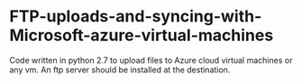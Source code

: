 # FTP-uploads-and-syncing-with-Microsoft-azure-virtual-machines
Code written in python 2.7 to upload files to Azure cloud virtual machines or any vm. An ftp server should be installed at the destination.
